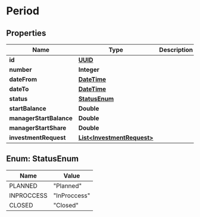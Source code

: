 
# Period

## Properties
Name | Type | Description | Notes
------------ | ------------- | ------------- | -------------
**id** | [**UUID**](UUID.md) |  |  [optional]
**number** | **Integer** |  |  [optional]
**dateFrom** | [**DateTime**](DateTime.md) |  |  [optional]
**dateTo** | [**DateTime**](DateTime.md) |  |  [optional]
**status** | [**StatusEnum**](#StatusEnum) |  |  [optional]
**startBalance** | **Double** |  |  [optional]
**managerStartBalance** | **Double** |  |  [optional]
**managerStartShare** | **Double** |  |  [optional]
**investmentRequest** | [**List&lt;InvestmentRequest&gt;**](InvestmentRequest.md) |  |  [optional]


<a name="StatusEnum"></a>
## Enum: StatusEnum
Name | Value
---- | -----
PLANNED | &quot;Planned&quot;
INPROCCESS | &quot;InProccess&quot;
CLOSED | &quot;Closed&quot;



